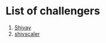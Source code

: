 # List of challengers
1. [Shivay](https://github.com/shivaylamba)
2. [shivscaler](http://github.com/shivscaler)
